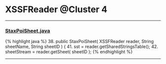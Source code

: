 # XSSFReader @Cluster 4

***

### [StaxPoiSheet.java](https://searchcode.com/codesearch/view/95326031/)
{% highlight java %}
38. public StaxPoiSheet( XSSFReader reader, String sheetName, String sheetID ) {
41.     sst = reader.getSharedStringsTable();
42.     sheetStream = reader.getSheet( sheetID );
{% endhighlight %}

***

